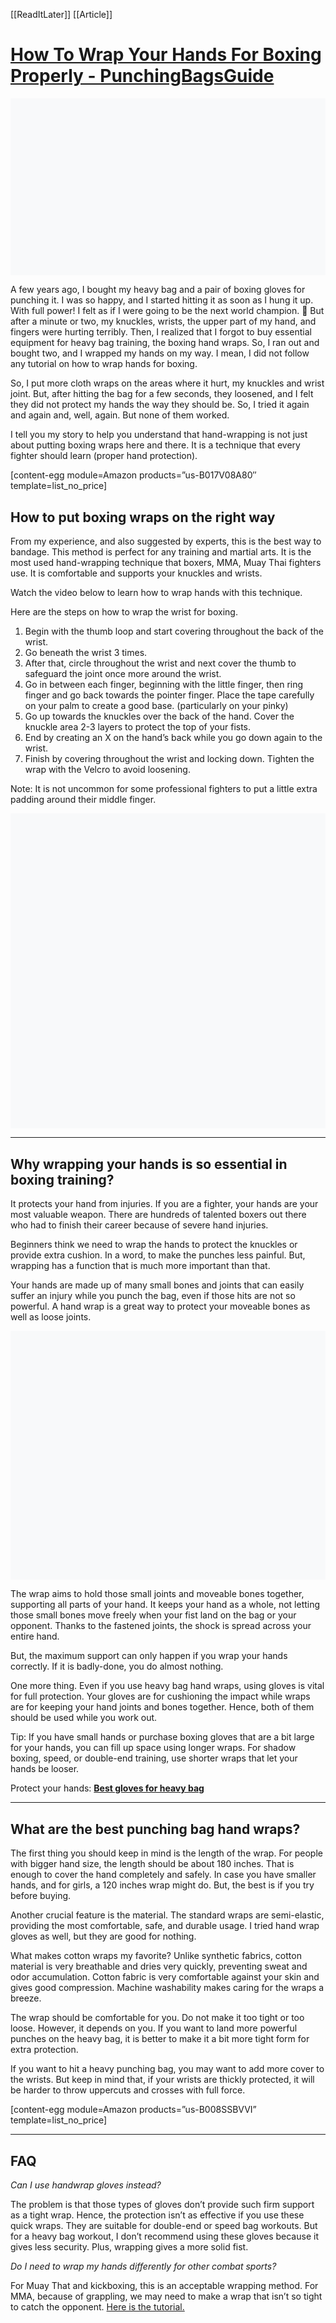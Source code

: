 [[ReadItLater]] [[Article]]

# [How To Wrap Your Hands For Boxing Properly - PunchingBagsGuide](https://punchingbagsguide.com/how-to-wrap-your-hands-properly/)

![how to wrap your hands with hand wraps](data:image/svg+xml;base64,PHN2ZyB4bWxucz0iaHR0cDovL3d3dy53My5vcmcvMjAwMC9zdmciIHdpZHRoPSIxMjgwIiBoZWlnaHQ9IjcyMCIgdmlld0JveD0iMCAwIDEyODAgNzIwIj48cmVjdCB3aWR0aD0iMTAwJSIgaGVpZ2h0PSIxMDAlIiBzdHlsZT0iZmlsbDojY2ZkNGRiO2ZpbGwtb3BhY2l0eTogMC4xOyIvPjwvc3ZnPg==)

A few years ago, I bought my heavy bag and a pair of boxing gloves for punching it. I was so happy, and I started hitting it as soon as I hung it up. With full power! I felt as if I were going to be the next world champion. 🙂 But after a minute or two, my knuckles, wrists, the upper part of my hand, and fingers were hurting terribly. Then, I realized that I forgot to buy essential equipment for heavy bag training, the boxing hand wraps. So, I ran out and bought two, and I wrapped my hands on my way. I mean, I did not follow any tutorial on how to wrap hands for boxing.

So, I put more cloth wraps on the areas where it hurt, my knuckles and wrist joint. But, after hitting the bag for a few seconds, they loosened, and I felt they did not protect my hands the way they should be. So, I tried it again and again and, well, again. But none of them worked.

I tell you my story to help you understand that hand-wrapping is not just about putting boxing wraps here and there. It is a technique that every fighter should learn (proper hand protection).

\[content-egg module=Amazon products=”us-B017V08A80″ template=list\_no\_price\]

## How to put boxing wraps on the right way

From my experience, and also suggested by experts, this is the best way to bandage. This method is perfect for any training and martial arts. It is the most used hand-wrapping technique that boxers, MMA, Muay Thai fighters use. It is comfortable and supports your knuckles and wrists.

Watch the video below to learn how to wrap hands with this technique.

Here are the steps on how to wrap the wrist for boxing.

1.  Begin with the thumb loop and start covering throughout the back of the wrist.
2.  Go beneath the wrist 3 times.
3.  After that, circle throughout the wrist and next cover the thumb to safeguard the joint once more around the wrist.
4.  Go in between each finger, beginning with the little finger, then ring finger and go back towards the pointer finger. Place the tape carefully on your palm to create a good base. (particularly on your pinky)
5.  Go up towards the knuckles over the back of the hand. Cover the knuckle area 2-3 layers to protect the top of your fists.
6.  End by creating an X on the hand’s back while you go down again to the wrist.
7.  Finish by covering throughout the wrist and locking down. Tighten the wrap with the Velcro to avoid loosening.

Note: It is not uncommon for some professional fighters to put a little extra padding around their middle finger.

![boxers wrap](data:image/svg+xml;base64,PHN2ZyB4bWxucz0iaHR0cDovL3d3dy53My5vcmcvMjAwMC9zdmciIHdpZHRoPSIxMDAwIiBoZWlnaHQ9IjEwMDAiIHZpZXdCb3g9IjAgMCAxMDAwIDEwMDAiPjxyZWN0IHdpZHRoPSIxMDAlIiBoZWlnaHQ9IjEwMCUiIHN0eWxlPSJmaWxsOiNjZmQ0ZGI7ZmlsbC1vcGFjaXR5OiAwLjE7Ii8+PC9zdmc+)

---

## Why wrapping your hands is so essential in boxing training?

It protects your hand from injuries. If you are a fighter, your hands are your most valuable weapon. There are hundreds of talented boxers out there who had to finish their career because of severe hand injuries.

Beginners think we need to wrap the hands to protect the knuckles or provide extra cushion. In a word, to make the punches less painful. But, wrapping has a function that is much more important than that.

Your hands are made up of many small bones and joints that can easily suffer an injury while you punch the bag, even if those hits are not so powerful. A hand wrap is a great way to protect your moveable bones as well as loose joints.

![hand bones joints](data:image/svg+xml;base64,PHN2ZyB4bWxucz0iaHR0cDovL3d3dy53My5vcmcvMjAwMC9zdmciIHdpZHRoPSIxMDc5IiBoZWlnaHQ9Ijg1MyIgdmlld0JveD0iMCAwIDEwNzkgODUzIj48cmVjdCB3aWR0aD0iMTAwJSIgaGVpZ2h0PSIxMDAlIiBzdHlsZT0iZmlsbDojY2ZkNGRiO2ZpbGwtb3BhY2l0eTogMC4xOyIvPjwvc3ZnPg==)

The wrap aims to hold those small joints and moveable bones together, supporting all parts of your hand. It keeps your hand as a whole, not letting those small bones move freely when your fist land on the bag or your opponent. Thanks to the fastened joints, the shock is spread across your entire hand.

But, the maximum support can only happen if you wrap your hands correctly. If it is badly-done, you do almost nothing.

One more thing. Even if you use heavy bag hand wraps, using gloves is vital for full protection. Your gloves are for cushioning the impact while wraps are for keeping your hand joints and bones together. Hence, both of them should be used while you work out.

Tip: If you have small hands or purchase boxing gloves that are a bit large for your hands, you can fill up space using longer wraps. For shadow boxing, speed, or double-end training, use shorter wraps that let your hands be looser.

Protect your hands: [**Best gloves for heavy bag**](https://punchingbagsguide.com/best-heavy-bag-gloves/)

---

## What are the best punching bag hand wraps?

The first thing you should keep in mind is the length of the wrap. For people with bigger hand size, the length should be about 180 inches. That is enough to cover the hand completely and safely. In case you have smaller hands, and for girls, a 120 inches wrap might do. But, the best is if you try before buying.

Another crucial feature is the material. The standard wraps are semi-elastic, providing the most comfortable, safe, and durable usage. I tried hand wrap gloves as well, but they are good for nothing.

What makes cotton wraps my favorite? Unlike synthetic fabrics, cotton material is very breathable and dries very quickly, preventing sweat and odor accumulation. Cotton fabric is very comfortable against your skin and gives good compression. Machine washability makes caring for the wraps a breeze.

The wrap should be comfortable for you. Do not make it too tight or too loose. However, it depends on you. If you want to land more powerful punches on the heavy bag, it is better to make it a bit more tight form for extra protection.

If you want to hit a heavy punching bag, you may want to add more cover to the wrists. But keep in mind that, if your wrists are thickly protected, it will be harder to throw uppercuts and crosses with full force.

\[content-egg module=Amazon products=”us-B008SSBVVI” template=list\_no\_price\]

---

## FAQ

*Can I use handwrap gloves instead?*

The problem is that those types of gloves don’t provide such firm support as a tight wrap. Hence, the protection isn’t as effective if you use these quick wraps. They are suitable for double-end or speed bag workouts. But for a heavy bag workout, I don’t recommend using these gloves because it gives less security. Plus, wrapping gives a more solid fist.

*Do I need to wrap my hands differently for other combat sports?*

For Muay That and kickboxing, this is an acceptable wrapping method. For MMA, because of grappling, we may need to make a wrap that isn’t so tight to catch the opponent. [Here is the tutorial.](https://www.youtube.com/watch?v=hVyZs6YmcqU)